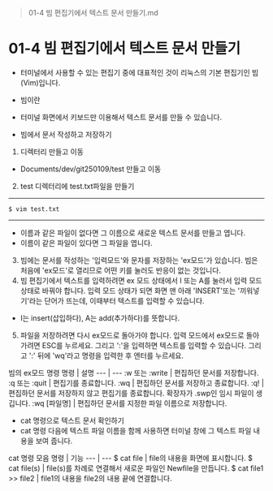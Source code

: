 > 01-4 빔 편집기에서 텍스트 문서 만들기.md
# 01-4 빔 편집기에서 텍스트 문서 만들기
- 터미널에서 사용할 수 있는 편집기 중에 대표적인 것이 리눅스의 기본 편집기인 빔(Vim)입니다.

- 빔이란 
- 터미널 화면에서 키보드만 이용해서 텍스트 문서를 만들 수 있습니다.

- 빔에서 문서 작성하고 저장하기
1. 디렉터리 만들고 이동
- Documents/dev/git250109/test 만들고 이동
2. test 디렉터리에 test.txt파일을 만들기
---
    $ vim test.txt
---
- 이름과 같은 파일이 없다면 그 이름으로 새로운 텍스트 문서를 만들고 엽니다.
- 이름이 같은 파일이 있다면 그 파일을 엽니다.
3. 빔에는 문서를 작성하는 '입력모드'와 문자를 저장하는 'ex모드'가 있습니다. 빔은 처음에 'ex모드'로 열리므로 어떤 키를 눌러도 반응이 없는 것입니다.
4. 빔 편집기에서 텍스트를 입력하려면 ex 모드 상태에서 I 또는 A를 눌러서 입력 모드 상태로 바꿔야 합니다. 입력 모드 상태가 되면 화면 맨 아래 'INSERT'또는 '끼워넣기'라는 단어가 뜨는데, 이때부터 텍스트를 입력할 수 있습니다.
- I는 insert(삽입하다), A는 add(추가하다)를 뜻합니다.
5. 파일을 저장하려면 다시 ex모드로 돌아가야 합니다. 입력 모드에서 ex모드로 돌아가려면 ESC를 누르세요. 그리고 ':'을 입력하면 텍스트를 입력할 수 있습니다. 그리고 ':' 뒤에 'wq'라고 명령을 입력한 후 엔터를 누르세요.

빔의 ex모드 명령
명령 | 설명
--- | ---
:w 또는 :write | 편집하던 문서를 저장합니다.
:q 또는 :quit | 편집기를 종료합니다.
:wq | 편집하던 문서를 저장하고 종료합니다.
:q! | 편집하던 문서를 저장하지 않고 편집기를 종료합니다. 확장자가 .swp인 임시 파일이 생깁니다.
:wq [파일명] | 편집하던 문서를 지정한 파일 이름으로 저장합니다.

- cat 명령으로 텍스트 문서 확인하기
- cat 명령 다음에 텍스트 파일 이름을 함께 사용하면 터미널 창에 그 텍스트 파일 내용을 보여 줍니다.

cat 명령 모음
명령 | 기능
--- | ---
$ cat file | file의 내용을 화면에 표시합니다.
$ cat file(s) | file(s)를 차례로 연결해서 새로운 파일인 Newfile을 만듭니다.
$ cat file1 >> file2 | file1의 내용을 file2의 내용 끝에 연결합니다. 